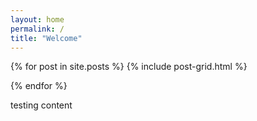 ```yaml
---
layout: home
permalink: /
title: "Welcome"
---
```


<div class="tiles">
{% for post in site.posts %}
	{% include post-grid.html %}
 
{% endfor %}
</div><!-- /.tiles -->

testing content
